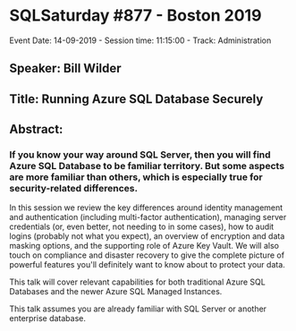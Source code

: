 # SQLSaturday #877 - Boston 2019
Event Date: 14-09-2019 - Session time: 11:15:00 - Track: Administration
## Speaker: Bill Wilder
## Title: Running Azure SQL Database Securely
## Abstract:
### If you know your way around SQL Server, then you will find Azure SQL Database to be familiar territory. But some aspects are more familiar than others, which is especially true for security-related differences. 

In this session we review the key differences around identity management and authentication (including multi-factor authentication), managing server credentials (or, even better, not needing to in some cases), how to audit logins (probably not what you expect), an overview of encryption and data masking options, and the supporting role of Azure Key Vault. We will also touch on compliance and disaster recovery to give the complete picture of powerful features you'll definitely want to know about to protect your data. 

This talk will cover relevant capabilities for both traditional Azure SQL Databases and the newer Azure SQL Managed Instances.

This talk assumes you are already familiar with SQL Server or another enterprise database.
